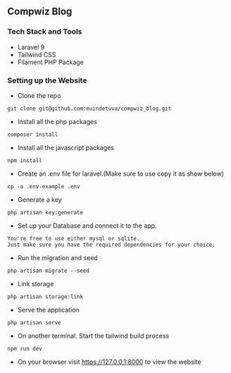 ## Compwiz Blog

### Tech Stack and Tools

- Laravel 9
- Tailwind CSS
- Filament PHP Package

### Setting up the Website

- Clone the repo

```
git clone git@github.com:muindetuva/compwiz_blog.git
```

- Install all the php packages

```
composer install
```

- Install all the javascript packages

```
npm install
```

- Create an .env file for laravel.(Make sure to use copy it as show below)

```
cp -a .env.example .env
```

- Generate a key

```
php artisan key:generate
```

- Set up your Database and connect it to the app.

```
You're free to use either mysql or sqlite. 
Just make sure you have the required dependencies for your choice.
```

- Run the migration and seed

```
php artisan migrate --seed
```

- Link storage

```
php artisan storage:link
```

- Serve the application

```
php artisan serve
```

- On another terminal. Start the tailwind build process

```
npm run dev
```

- On your browser visit https://127.0.0.1:8000 to view the website
